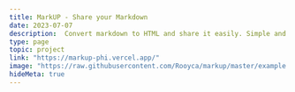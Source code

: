 ```yaml
---
title: MarkUP - Share your Markdown
date: 2023-07-07
description:  Convert markdown to HTML and share it easily. Simple and intuitive interface.
type: page
topic: project
link: "https://markup-phi.vercel.app/"
image: "https://raw.githubusercontent.com/Rooyca/markup/master/example.png"
hideMeta: true
---
```

